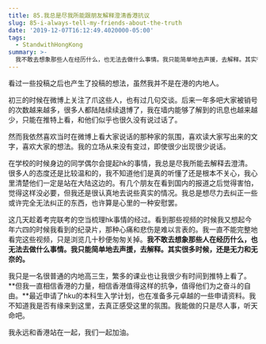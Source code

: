 ```yaml
---
title: 85.我总是尽我所能跟朋友解释澄清香港抗议
slug: 85-i-always-tell-my-friends-about-the-truth
date: '2019-12-07T16:12:49.4020000-05:00'
tags:
  - StandwithHongKong
summary: >-
  我不敢去想象那些人在经历什么，也无法去做什么事情。我只能简单地去声援，去解释。其实很多时候，还是无力和无奈的。但我一直相信香港的力量，相信香港值得这样的抗争，值得他们为之奋斗的自由。
---
```

看过一些投稿之后也产生了投稿的想法，虽然我并不是在港的内地人。

初三的时候在微博上关注了爪这些人，也有过几句交谈。后来一年多吧大家被销号的次数越来越多，很多人都陆陆续续退博了，我在墙内能够了解到的讯息也越来越少，只能在推特上看，和他们似乎也很久没有说过话了。

然而我依然喜欢当时在微博上看大家说话的那种家的氛围，喜欢读大家写出来的文字，喜欢大家的想法。我的立场从来没有变过，即使很少出现很少说话。

在学校的时候身边的同学偶尔会提起hk的事情，我总是尽我所能去解释去澄清。很多人的态度还是比较温和的，我不知道他们是真的听懂了还是根本不关心，我心里清楚他们一定是站在大陆这边的。有几个朋友在看到国内的报道之后觉得害怕，觉得这样没必要，但我还是很认真地去说些真实的情况。我总是想尽力去纠正一些或许完全无法纠正的东西，也许算是心里的一种安慰罢。

这几天趁着考完联考的空当梳理hk事情的经过。看到那些视频的时候我又想起今年六四的时候我看到的纪录片，那种心痛和悲伤是难以言表的。我一直不能完整地看完这些视频，只是浏览几十秒便匆匆关掉。**我不敢去想象那些人在经历什么，也无法去做什么事情。我只能简单地去声援，去解释。其实很多时候，还是无力和无奈的。**

我只是一名很普通的内地高三生，繁多的课业也让我很少有时间到推特上看了。**但我一直相信香港的力量，相信香港值得这样的抗争，值得他们为之奋斗的自由。**最近申请了hku的本科生入学计划，也在准备多元卓越的一些申请资料。我不知道我是否有缘来到这里，去真正感受这里的氛围。我能做的只是尽人事，听天命吧。

我永远和香港站在一起，我们一起加油。
